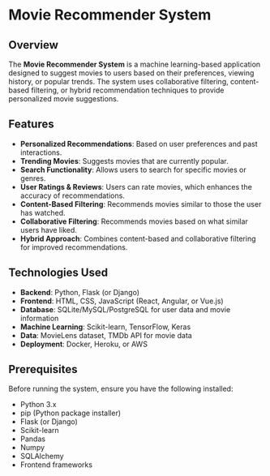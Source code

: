 # Movie Recommender System

## Overview
The **Movie Recommender System** is a machine learning-based application designed to suggest movies to users based on their preferences, viewing history, or popular trends. The system uses collaborative filtering, content-based filtering, or hybrid recommendation techniques to provide personalized movie suggestions.

## Features
- **Personalized Recommendations**: Based on user preferences and past interactions.
- **Trending Movies**: Suggests movies that are currently popular.
- **Search Functionality**: Allows users to search for specific movies or genres.
- **User Ratings & Reviews**: Users can rate movies, which enhances the accuracy of recommendations.
- **Content-Based Filtering**: Recommends movies similar to those the user has watched.
- **Collaborative Filtering**: Recommends movies based on what similar users have liked.
- **Hybrid Approach**: Combines content-based and collaborative filtering for improved recommendations.

## Technologies Used
- **Backend**: Python, Flask (or Django)
- **Frontend**: HTML, CSS, JavaScript (React, Angular, or Vue.js)
- **Database**: SQLite/MySQL/PostgreSQL for user data and movie information
- **Machine Learning**: Scikit-learn, TensorFlow, Keras
- **Data**: MovieLens dataset, TMDb API for movie data
- **Deployment**: Docker, Heroku, or AWS

## Prerequisites
Before running the system, ensure you have the following installed:

- Python 3.x
- pip (Python package installer)
- Flask (or Django)
- Scikit-learn
- Pandas
- Numpy
- SQLAlchemy
- Frontend frameworks
